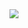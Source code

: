 <a href="https://github.com/haliconfr">
  <img src="https://github-readme-stats.vercel.app/api/top-langs/?username=haliconfr&layout=compact&theme=onedark" />
</a>
